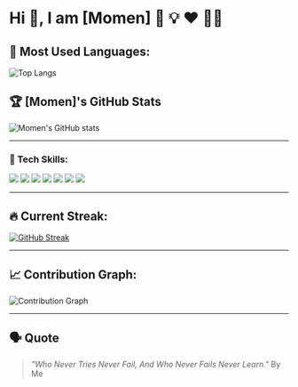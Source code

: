 # Hi 👋, I am [Momen] 🚀 💡 ❤️ 🚴‍♂️

## 🚀 Most Used Languages:
![Top Langs](https://github-readme-stats.vercel.app/api/top-langs/?prog-momen=prog-momen&layout=compact&theme=radical)

## 🏆 [Momen]'s GitHub Stats
![Momen's GitHub stats](https://github-readme-stats.vercel.app/api?username=prog-momen&show_icons=true&theme=dark)

---

### 🔧 Tech Skills:
<p align="left">
  <img src="https://img.shields.io/badge/Windows-0078D6?style=flat&logo=windows&logoColor=white" />
  <img src="https://img.shields.io/badge/VS%20Code-0078D4.svg?style=flat&logo=visual-studio-code&logoColor=white" />
  <img src="https://img.shields.io/badge/Git-F05032.svg?style=flat&logo=git&logoColor=white" />
  <img src="https://img.shields.io/badge/HTML-E34F26.svg?style=flat&logo=html5&logoColor=white" />
  <img src="https://img.shields.io/badge/CSS-1572B6.svg?style=flat&logo=css3&logoColor=white" />
  <img src="https://img.shields.io/badge/JavaScript-F7DF1E.svg?style=flat&logo=javascript&logoColor=black" />
  <img src="https://img.shields.io/badge/React-61DAFB.svg?style=flat&logo=react&logoColor=black" />
</p>

---

## 🔥 Current Streak:
[![GitHub Streak](https://github-readme-streak-stats.herokuapp.com?user=prog-momen)](https://git.io/streak-stats)

---

## 📈 Contribution Graph:
![Contribution Graph](https://activity-graph.herokuapp.com/graph?username=your-username&theme=redical)

---

## 🗣 Quote
> *"Who Never Tries Never Fail, And Who Never Fails Never Learn."*
By Me

